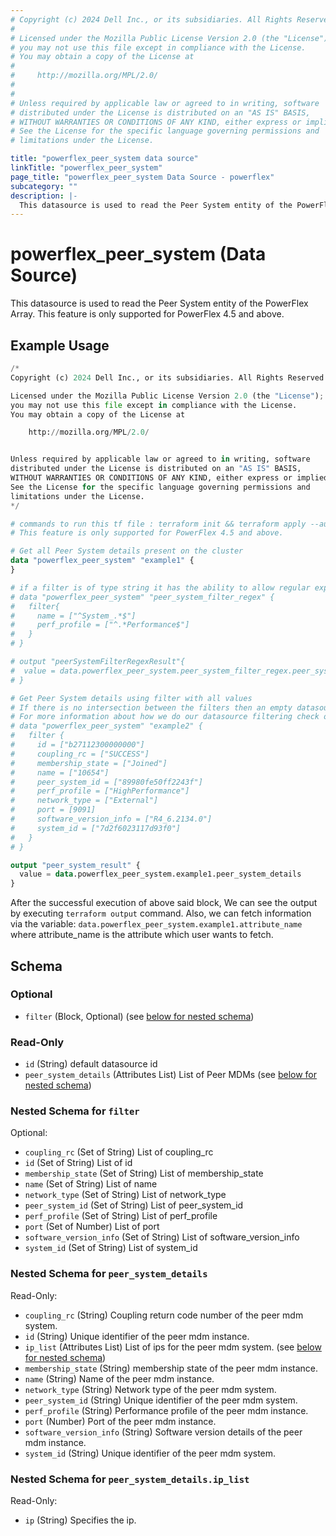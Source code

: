 ```yaml
---
# Copyright (c) 2024 Dell Inc., or its subsidiaries. All Rights Reserved.
# 
# Licensed under the Mozilla Public License Version 2.0 (the "License");
# you may not use this file except in compliance with the License.
# You may obtain a copy of the License at
# 
#     http://mozilla.org/MPL/2.0/
# 
# 
# Unless required by applicable law or agreed to in writing, software
# distributed under the License is distributed on an "AS IS" BASIS,
# WITHOUT WARRANTIES OR CONDITIONS OF ANY KIND, either express or implied.
# See the License for the specific language governing permissions and
# limitations under the License.

title: "powerflex_peer_system data source"
linkTitle: "powerflex_peer_system"
page_title: "powerflex_peer_system Data Source - powerflex"
subcategory: ""
description: |-
  This datasource is used to read the Peer System entity of the PowerFlex Array. This feature is only supported for PowerFlex 4.5 and above.
---
```


# powerflex_peer_system (Data Source)

This datasource is used to read the Peer System entity of the PowerFlex Array. This feature is only supported for PowerFlex 4.5 and above.

## Example Usage

```terraform
/*
Copyright (c) 2024 Dell Inc., or its subsidiaries. All Rights Reserved.

Licensed under the Mozilla Public License Version 2.0 (the "License");
you may not use this file except in compliance with the License.
You may obtain a copy of the License at

    http://mozilla.org/MPL/2.0/


Unless required by applicable law or agreed to in writing, software
distributed under the License is distributed on an "AS IS" BASIS,
WITHOUT WARRANTIES OR CONDITIONS OF ANY KIND, either express or implied.
See the License for the specific language governing permissions and
limitations under the License.
*/

# commands to run this tf file : terraform init && terraform apply --auto-approve
# This feature is only supported for PowerFlex 4.5 and above.

# Get all Peer System details present on the cluster
data "powerflex_peer_system" "example1" {
}

# if a filter is of type string it has the ability to allow regular expressions
# data "powerflex_peer_system" "peer_system_filter_regex" {
#   filter{
#     name = ["^System_.*$"]
#     perf_profile = ["^.*Performance$"]
#   }
# }

# output "peerSystemFilterRegexResult"{
#  value = data.powerflex_peer_system.peer_system_filter_regex.peer_system_details
# }

# Get Peer System details using filter with all values
# If there is no intersection between the filters then an empty datasource will be returned
# For more information about how we do our datasource filtering check out our guides: https://dell.github.io/terraform-docs/docs/storage/platforms/powerflex/product_guide/examples
# data "powerflex_peer_system" "example2" {
#   filter {
#     id = ["b27112300000000"]
#     coupling_rc = ["SUCCESS"]
#     membership_state = ["Joined"]
#     name = ["10654"]
#     peer_system_id = ["89980fe50ff2243f"]
#     perf_profile = ["HighPerformance"]
#     network_type = ["External"]
#     port = [9091]
#     software_version_info = ["R4_6.2134.0"]
#     system_id = ["7d2f6023117d93f0"]
#   }
# }

output "peer_system_result" {
  value = data.powerflex_peer_system.example1.peer_system_details
}
```

After the successful execution of above said block, We can see the output by executing `terraform output` command. Also, we can fetch information via the variable: `data.powerflex_peer_system.example1.attribute_name` where attribute_name is the attribute which user wants to fetch.

<!-- schema generated by tfplugindocs -->
## Schema

### Optional

- `filter` (Block, Optional) (see [below for nested schema](#nestedblock--filter))

### Read-Only

- `id` (String) default datasource id
- `peer_system_details` (Attributes List) List of Peer MDMs (see [below for nested schema](#nestedatt--peer_system_details))

<a id="nestedblock--filter"></a>
### Nested Schema for `filter`

Optional:

- `coupling_rc` (Set of String) List of coupling_rc
- `id` (Set of String) List of id
- `membership_state` (Set of String) List of membership_state
- `name` (Set of String) List of name
- `network_type` (Set of String) List of network_type
- `peer_system_id` (Set of String) List of peer_system_id
- `perf_profile` (Set of String) List of perf_profile
- `port` (Set of Number) List of port
- `software_version_info` (Set of String) List of software_version_info
- `system_id` (Set of String) List of system_id


<a id="nestedatt--peer_system_details"></a>
### Nested Schema for `peer_system_details`

Read-Only:

- `coupling_rc` (String) Coupling return code number of the peer mdm system.
- `id` (String) Unique identifier of the peer mdm instance.
- `ip_list` (Attributes List) List of ips for the peer mdm system. (see [below for nested schema](#nestedatt--peer_system_details--ip_list))
- `membership_state` (String) membership state of the peer mdm instance.
- `name` (String) Name of the peer mdm instance.
- `network_type` (String) Network type of the peer mdm system.
- `peer_system_id` (String) Unique identifier of the peer mdm system.
- `perf_profile` (String) Performance profile of the peer mdm instance.
- `port` (Number) Port of the peer mdm instance.
- `software_version_info` (String) Software version details of the peer mdm instance.
- `system_id` (String) Unique identifier of the peer mdm system.

<a id="nestedatt--peer_system_details--ip_list"></a>
### Nested Schema for `peer_system_details.ip_list`

Read-Only:

- `ip` (String) Specifies the ip.
